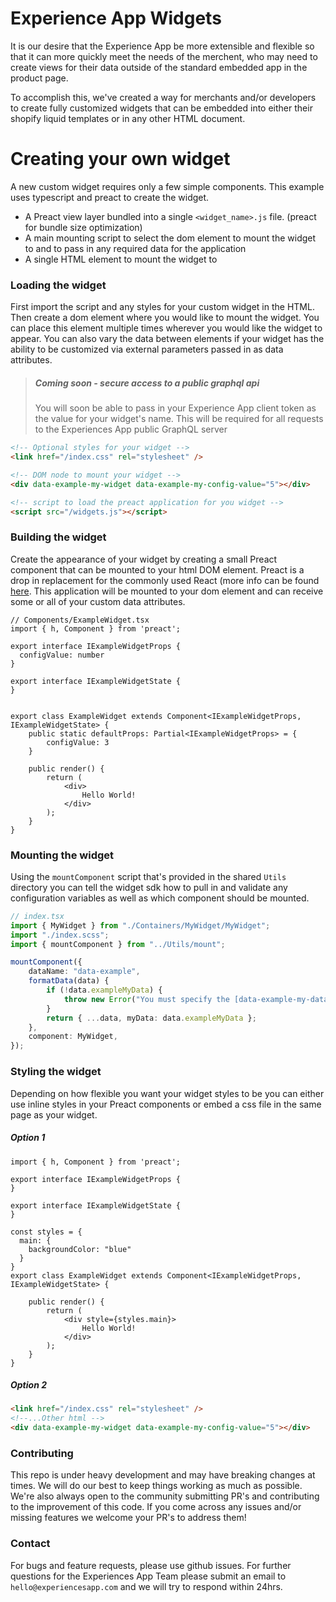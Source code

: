 # Experience App Widgets

It is our desire that the Experience App be more extensible and flexible so
that it can more quickly meet the needs of the merchent, who may need to create
views for their data outside of the standard embedded app in the product page.

To accomplish this, we've created a way for merchants and/or developers to create fully
customized widgets that can be embedded into either their shopify liquid templates or
in any other HTML document.

# Creating your own widget
A new custom widget requires only a few simple components. This example uses typescript and preact
to create the widget.

- A Preact view layer bundled into a single `<widget_name>.js` file. (preact for bundle size optimization)
- A main mounting script to select the dom element to mount the widget to and to pass in 
any required data for the application
- A single HTML element to mount the widget to

### Loading the widget
First import the script and any styles for your custom widget in the HTML. Then create a dom element where you would like to mount the widget. You can place this element multiple times wherever you would like the widget to appear. You can also vary the data between elements if your widget has the ability to be customized via external parameters passed in as data attributes.

> ##### Coming soon - secure access to a public graphql api 
> You will soon be able to pass in your Experience App client token as the value for 
your widget's name. This will be required for all requests to the Experiences App public GraphQL
server

```html
<!-- Optional styles for your widget -->
<link href="/index.css" rel="stylesheet" />

<!-- DOM node to mount your widget -->
<div data-example-my-widget data-example-my-config-value="5"></div>

<!-- script to load the preact application for you widget -->
<script src="/widgets.js"></script>
```

### Building the widget
Create the appearance of your widget by creating a small Preact component that can be
mounted to your html DOM element. Preact is a drop in replacement for the commonly used
React (more info can be found [here](https://preactjs.com/). This application will be 
mounted to your dom element and can receive some or all of your custom data attributes.
```tsx
// Components/ExampleWidget.tsx
import { h, Component } from 'preact';

export interface IExampleWidgetProps {
  configValue: number
}

export interface IExampleWidgetState {
}


export class ExampleWidget extends Component<IExampleWidgetProps, IExampleWidgetState> {
    public static defaultProps: Partial<IExampleWidgetProps> = {
        configValue: 3
    }

    public render() {
        return (
            <div>
                Hello World!
            </div>
        );
    }
}
```

### Mounting the widget
Using the `mountComponent` script that's provided in the shared `Utils` directory you can tell the widget sdk how to pull in and validate any configuration variables as well as which component should be mounted.
```ts
// index.tsx
import { MyWidget } from "./Containers/MyWidget/MyWidget";
import "./index.scss";
import { mountComponent } from "../Utils/mount";

mountComponent({
    dataName: "data-example",
    formatData(data) {
        if (!data.exampleMyData) {
            throw new Error("You must specify the [data-example-my-data] attribute for this widget to load");
        }
        return { ...data, myData: data.exampleMyData };
    },
    component: MyWidget,
});
```

### Styling the widget
Depending on how flexible you want your widget styles to be you can either 
use inline styles in your Preact components or embed a css file in the same
page as your widget.

##### Option 1
```tsx
import { h, Component } from 'preact';

export interface IExampleWidgetProps {
}

export interface IExampleWidgetState {
}

const styles = {
  main: {
    backgroundColor: "blue"
  }
}
export class ExampleWidget extends Component<IExampleWidgetProps, IExampleWidgetState> {

    public render() {
        return (
            <div style={styles.main}>
                Hello World!
            </div>
        );
    }
}
```

##### Option 2
```html
<link href="/index.css" rel="stylesheet" />
<!--...Other html -->
<div data-example-my-widget data-example-my-config-value="5"></div>
```

### Contributing
This repo is under heavy development and may have breaking changes at times. We will do our best to keep things working as much as possible. We're also always open to the community submitting PR's and contributing to the improvement of this code. If you come across any issues and/or missing features we welcome your PR's to address them!

### Contact
For bugs and feature requests, please use github issues. For further questions for the Experiences App Team please submit an email to `hello@experiencesapp.com` and we will try to respond within 24hrs.
